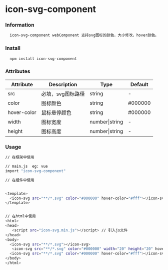 # icon-svg-component

### Information
```bash
  icon-svg-component webComponent 支持svg图标的颜色，大小修改，hover颜色。
```
### Install
```bash
  npm install icon-svg-component 
```
 ### Attributes

| Attribute | Description | Type | Default |
| --------- | ----------- | ---- | ------- |
| src | 必填，svg图标路径 | string | - |
| color | 图标颜色 | string | #000000 |
| hover-color | 鼠标悬停颜色 | string | #000000 |
| width | 图标宽度 | number\|string | - |
| height | 图标高度 | number\|string | - |

 ### Usage

  ```bash
  // 在框架中使用 

  // main.js  eg: vue
  import "icon-svg-component"

  // 在组件中使用


  <template>
    <icon-svg src="**/*.svg" color="#000000" hover-color="#fff"></icon-svg>
  </template>


  // 在html中使用
  <html>
  <head>
     <script src="icon-svg.min.js"></script> // 引入js文件
  </head>
  <body>
    <icon-svg src="**/*.svg"></icon-svg> 
     <icon-svg src="**/*.svg" color="#000000" width="20" height="20" hover-color="#fff"></icon-svg>
    <icon-svg src="**/*.svg" color="#000000" hover-color="#fff"></icon-svg> // 使用组件
  </body>
  </html>
  ```





